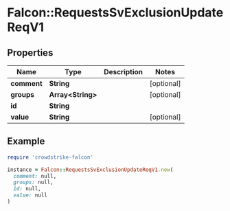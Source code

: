 # Falcon::RequestsSvExclusionUpdateReqV1

## Properties

| Name | Type | Description | Notes |
| ---- | ---- | ----------- | ----- |
| **comment** | **String** |  | [optional] |
| **groups** | **Array&lt;String&gt;** |  | [optional] |
| **id** | **String** |  |  |
| **value** | **String** |  | [optional] |

## Example

```ruby
require 'crowdstrike-falcon'

instance = Falcon::RequestsSvExclusionUpdateReqV1.new(
  comment: null,
  groups: null,
  id: null,
  value: null
)
```

